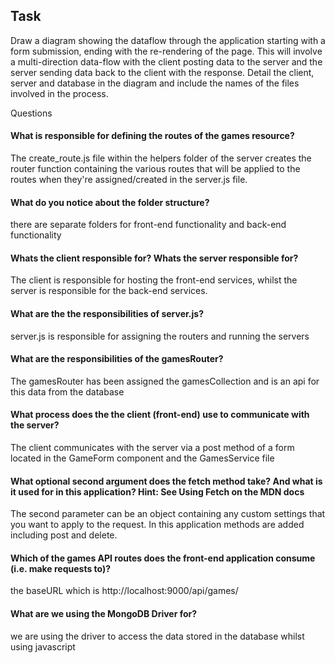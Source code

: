 ## Task
Draw a diagram showing the dataflow through the application starting with a form submission, ending with the re-rendering of the page. This will involve a multi-direction data-flow with the client posting data to the server and the server sending data back to the client with the response. Detail the client, server and database in the diagram and include the names of the files involved in the process.



Questions
#### What is responsible for defining the routes of the games resource?

The create_route.js file within the helpers folder of the server creates the router function containing the various routes that will be applied to the routes when they're assigned/created in the server.js file. 

#### What do you notice about the folder structure? 

there are separate folders for front-end functionality and back-end functionality

#### Whats the client responsible for? Whats the server responsible for?

The client is responsible for hosting the front-end services, whilst the server is responsible for the back-end services.

#### What are the the responsibilities of server.js?

server.js is responsible for assigning the routers and running the servers

#### What are the responsibilities of the gamesRouter?

The gamesRouter has been assigned the gamesCollection and is an api for this data from the database 

#### What process does the the client (front-end) use to communicate with the server?

The client communicates with the server via a post method of a form located in the GameForm component and the GamesService file

#### What optional second argument does the fetch method take? And what is it used for in this application? Hint: See Using Fetch on the MDN docs

The second parameter can be an object containing any custom settings that you want to apply to the request. In this application methods are added including post and delete.


#### Which of the games API routes does the front-end application consume (i.e. make requests to)?

the baseURL which is http://localhost:9000/api/games/

#### What are we using the MongoDB Driver for?

we are using the driver to access the data stored in the database whilst using javascript